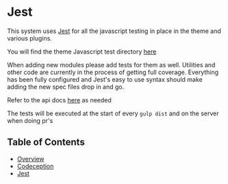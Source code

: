 # Jest

This system uses [Jest](https://facebook.github.io/jest/docs/getting-started.html) for all the javascript testing in place in the theme and various plugins. 

You will find the theme Javascript test directory [here](/wp-content/themes/core/js/test)

When adding new modules please add tests for them as well. Utilities and other code are currently in the process of getting full coverage. Everything has been fully configured and Jest's easy to use syntax should make adding the new spec files drop in and go. 

Refer to the api docs [here](https://facebook.github.io/jest/docs/api.html) as needed

The tests will be executed at the start of every `gulp dist` and on the server when doing pr's

## Table of Contents

* [Overview](/docs/tests/README.md)
* [Codeception](/dev/tests/README.md)
* [Jest](/docs/tests/jest.md)
